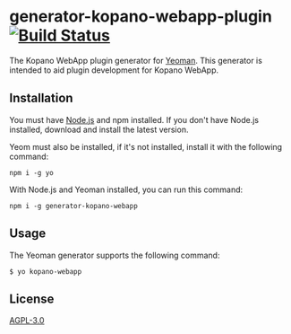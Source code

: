 # generator-kopano-webapp-plugin [![Build Status](https://secure.travis-ci.org/jelly/generator-kopano-webapp-plugin.png?branch=master)](https://travis-ci.org/jelly/generator-kopano-webapp-plugin)

The Kopano WebApp plugin generator for [Yeoman](http://yeoman.io). This generator is intended to aid plugin development for Kopano WebApp.

## Installation

You must have [Node.js](http://nodejs.org) and npm installed. If you don't have Node.js installed, download and install the latest version.

Yeom must also be installed, if it's not installed, install it with the following command:

```
npm i -g yo
```

With Node.js and Yeoman installed, you can run this command:

```
npm i -g generator-kopano-webapp
```

## Usage

The Yeoman generator supports the following command:

```
$ yo kopano-webapp
```

## License

[AGPL-3.0](https://www.gnu.org/licenses/agpl-3.0.en.html)
